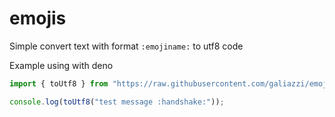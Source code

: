 # emojis

Simple convert text with format `:emojiname:` to utf8 code

Example using with deno

```js
import { toUtf8 } from "https://raw.githubusercontent.com/galiazzi/emojis/master/mod.ts";

console.log(toUtf8("test message :handshake:"));
```
